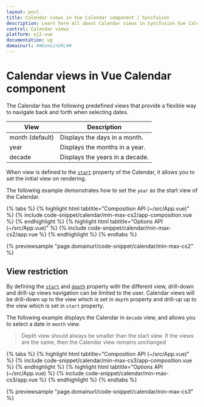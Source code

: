 ```yaml
---
layout: post
title: Calendar views in Vue Calendar component | Syncfusion
description: Learn here all about Calendar views in Syncfusion Vue Calendar component of Syncfusion Essential JS 2 and more.
control: Calendar views 
platform: ej2-vue
documentation: ug
domainurl: ##DomainURL##
---
```


# Calendar views in Vue Calendar component

The Calendar has the following predefined views that provide a flexible way to navigate back and forth when selecting dates.

| **View** | **Description** |
| --- | --- |
| month (default) | Displays the days in a month. |
| year | Displays the months in a year. |
| decade | Displays the years in a decade. |

When view is defined to the [`start`](https://ej2.syncfusion.com/vue/documentation/api/calendar#start) property of the Calendar, it allows you to set the initial view on rendering.

The following example demonstrates how to set the `year` as the start view of the Calendar.

{% tabs %}
{% highlight html tabtitle="Composition API (~/src/App.vue)" %}
{% include code-snippet/calendar/min-max-cs2/app-composition.vue %}
{% endhighlight %}
{% highlight html tabtitle="Options API (~/src/App.vue)" %}
{% include code-snippet/calendar/min-max-cs2/app.vue %}
{% endhighlight %}
{% endtabs %}
        
{% previewsample "page.domainurl/code-snippet/calendar/min-max-cs2" %}

## View restriction

By defining the [`start`](https://ej2.syncfusion.com/vue/documentation/api/calendar#start) and [`depth`](https://ej2.syncfusion.com/vue/documentation/api/calendar#depth) property with the different view, drill-down and drill-up views navigation can be limited to the user. Calendar views will be drill-down up to the view which is set in `depth` property and drill-up up to the view which is set in `start` property.

The following example displays the Calendar in `decade` view, and allows you to select a date in `month` view.

> Depth view should always be smaller than the start view. If the views are the same, then the Calendar view remains unchanged

{% tabs %}
{% highlight html tabtitle="Composition API (~/src/App.vue)" %}
{% include code-snippet/calendar/min-max-cs3/app-composition.vue %}
{% endhighlight %}
{% highlight html tabtitle="Options API (~/src/App.vue) %}
{% include code-snippet/calendar/min-max-cs3/app.vue %}
{% endhighlight %}
{% endtabs %}
        
{% previewsample "page.domainurl/code-snippet/calendar/min-max-cs3" %}